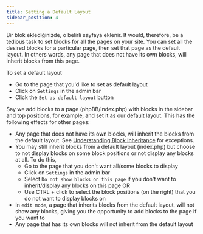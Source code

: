 ```yaml
---
title: Setting a Default Layout
sidebar_position: 4
---
```


Bir blok eklediğinizde, o belirli sayfaya eklenir. It would, therefore, be a tedious task to set blocks for all the pages on your site. You can set all the desired blocks for a particular page, then set that page as the default layout. In others words, any page that does not have its own blocks, will inherit blocks from this page.

To set a default layout
* Go to the page that you'd like to set as default layout
* Click on `Settings` in the admin bar
* Click the `Set as default layout` button

Say we add blocks to a page (phpBB/index.php) with blocks in the sidebar and top positions, for example, and set it as our default layout. This has the following effects for other pages:
* Any page that does not have its own blocks, will inherit the blocks from the default layout. See [Understanding Block Inheritance](/docs/user/site/block-inheritance) for exceptions.
* You may still inherit blocks from a default layout (index.php) but choose to not display blocks on some block positions or not display any blocks at all. To do this,
    * Go to the page that you don't want all/some blocks to display
    * Click on `Settings` in the admin bar
    * Select `Do not show blocks on this page` if you don't want to inherit/display any blocks on this page OR
    * Use CTRL + click to select the block positions (on the right) that you do not want to display blocks on
* In `edit mode`, a page that inherits blocks from the default layout, will not show any blocks, giving you the opportunity to add blocks to the page if you want to
* Any page that has its own blocks will not inherit from the default layout
